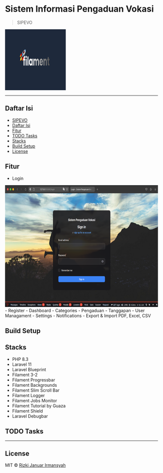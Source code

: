 # Sistem Informasi Pengaduan Vokasi

> SIPEVO
<img src="asset-sipevo-filament/cover.png" width="200" height="200">

----

## Daftar Isi
- [SIPEVO](#sistem-informasi-pengaduan-vokasi)
- [Daftar Isi](#daftar-isi)
- [Fitur](#fitur)
- [TODO Tasks](#todo-tasks)
- [Stacks](#stacks)
- [Build Setup](#build-setup)
- [License](#license)

## Fitur
- Login
<img src="asset-sipevo-filament/Login.png" width="800" height="400">
- Register
- Dashboard
- Categories
- Pengaduan
- Tanggapan
- User Managament
- Settings
- Notifications
- Export & Import PDF, Excel, CSV

## Build Setup

## Stacks
- PHP 8.3
- Laravel 11
- Laravel Blueprint
- Filament 3-2
- Filament Progressbar
- Filament Backgrounds
- Filament Slim Scroll Bar
- Filament Logger
- Filament Jobs Monitor
- Filament Tutorial by Guaza
- Filament Shield
- Laravel Debugbar

## TODO Tasks

---
## License

MIT © [Rizki Januar Irmansyah](https://github.com/rizkijanuarr)
